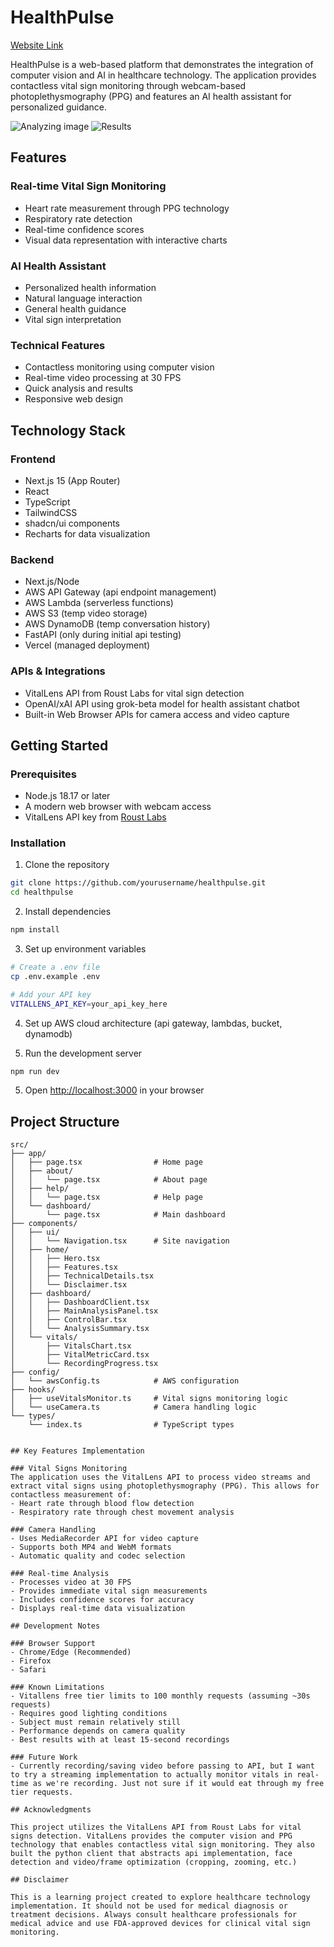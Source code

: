# HealthPulse

[Website Link](https://health-pulse-seven.vercel.app/)

HealthPulse is a web-based platform that demonstrates the integration of computer vision and AI in healthcare technology. The application provides contactless vital sign monitoring through webcam-based photoplethysmography (PPG) and features an AI health assistant for personalized guidance.

![Analyzing image](images/image.png)
![Results](images/image-1.png)

## Features

### Real-time Vital Sign Monitoring
- Heart rate measurement through PPG technology
- Respiratory rate detection
- Real-time confidence scores
- Visual data representation with interactive charts

### AI Health Assistant
- Personalized health information
- Natural language interaction
- General health guidance
- Vital sign interpretation

### Technical Features
- Contactless monitoring using computer vision
- Real-time video processing at 30 FPS
- Quick analysis and results
- Responsive web design

## Technology Stack

### Frontend
- Next.js 15 (App Router)
- React
- TypeScript
- TailwindCSS
- shadcn/ui components
- Recharts for data visualization

### Backend
 - Next.js/Node 
 - AWS API Gateway (api endpoint management)
 - AWS Lambda (serverless functions)
 - AWS S3 (temp video storage)
 - AWS DynamoDB (temp conversation history)
 - FastAPI (only during initial api testing)
 - Vercel (managed deployment)

### APIs & Integrations
- VitalLens API from Roust Labs for vital sign detection
- OpenAI/xAI API using grok-beta model for health assistant chatbot
- Built-in Web Browser APIs for camera access and video capture

## Getting Started

### Prerequisites
- Node.js 18.17 or later
- A modern web browser with webcam access
- VitalLens API key from [Roust Labs](https://www.rouast.com/api/)

### Installation

1. Clone the repository
```bash
git clone https://github.com/yourusername/healthpulse.git
cd healthpulse
```

2. Install dependencies
```bash
npm install
```

3. Set up environment variables
```bash
# Create a .env file
cp .env.example .env

# Add your API key
VITALLENS_API_KEY=your_api_key_here
```

4. Set up AWS cloud architecture (api gateway, lambdas, bucket, dynamodb)

5. Run the development server
```bash
npm run dev
```

5. Open [http://localhost:3000](http://localhost:3000) in your browser

## Project Structure

```
src/
├── app/
│   ├── page.tsx                # Home page
│   ├── about/
│   │   └── page.tsx            # About page
│   ├── help/
│   │   └── page.tsx            # Help page
│   └── dashboard/
│       └── page.tsx            # Main dashboard
├── components/
│   ├── ui/
│   │   └── Navigation.tsx      # Site navigation
│   ├── home/
│   │   ├── Hero.tsx
│   │   ├── Features.tsx
│   │   ├── TechnicalDetails.tsx
│   │   └── Disclaimer.tsx
│   ├── dashboard/
│   │   ├── DashboardClient.tsx
│   │   ├── MainAnalysisPanel.tsx
│   │   ├── ControlBar.tsx
│   │   └── AnalysisSummary.tsx
│   └── vitals/
│       ├── VitalsChart.tsx
│       ├── VitalMetricCard.tsx
│       └── RecordingProgress.tsx
├── config/
│   └── awsConfig.ts            # AWS configuration
├── hooks/
│   ├── useVitalsMonitor.ts     # Vital signs monitoring logic
│   └── useCamera.ts            # Camera handling logic
└── types/
    └── index.ts                # TypeScript types
```
```

## Key Features Implementation

### Vital Signs Monitoring
The application uses the VitalLens API to process video streams and extract vital signs using photoplethysmography (PPG). This allows for contactless measurement of:
- Heart rate through blood flow detection
- Respiratory rate through chest movement analysis

### Camera Handling
- Uses MediaRecorder API for video capture
- Supports both MP4 and WebM formats
- Automatic quality and codec selection

### Real-time Analysis
- Processes video at 30 FPS
- Provides immediate vital sign measurements
- Includes confidence scores for accuracy
- Displays real-time data visualization

## Development Notes

### Browser Support
- Chrome/Edge (Recommended)
- Firefox
- Safari

### Known Limitations
- Vitallens free tier limits to 100 monthly requests (assuming ~30s requests)
- Requires good lighting conditions
- Subject must remain relatively still
- Performance depends on camera quality
- Best results with at least 15-second recordings

### Future Work
- Currently recording/saving video before passing to API, but I want to try a streaming implementation to actually monitor vitals in real-time as we're recording. Just not sure if it would eat through my free tier requests.

## Acknowledgments

This project utilizes the VitalLens API from Roust Labs for vital signs detection. VitalLens provides the computer vision and PPG technology that enables contactless vital sign monitoring. They also built the python client that abstracts api implementation, face detection and video/frame optimization (cropping, zooming, etc.)

## Disclaimer

This is a learning project created to explore healthcare technology implementation. It should not be used for medical diagnosis or treatment decisions. Always consult healthcare professionals for medical advice and use FDA-approved devices for clinical vital sign monitoring.